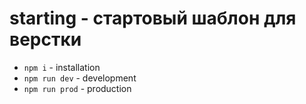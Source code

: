 # starting - стартовый шаблон для верстки

* `npm i` - installation
* `npm run dev` - development
* `npm run prod` - production